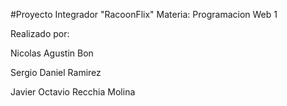 #Proyecto Integrador "RacoonFlix"
Materia: Programacion Web 1

Realizado por:

Nicolas Agustin Bon 

Sergio Daniel Ramirez

Javier Octavio Recchia Molina 
